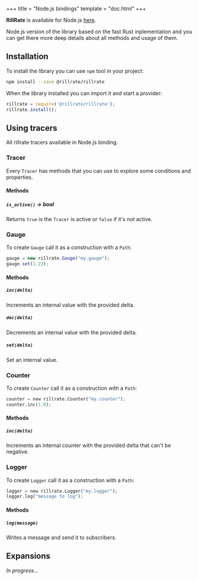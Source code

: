 +++
title = "Node.js bindings"
template = "doc.html"
+++

**RillRate** is available for Node.js [here](https://www.npmjs.com/package/@rillrate/rillrate).

Node.js version of the library based on the fast Rust inplementation and you can get
there more deep details about all methods and usage of them.

## Installation

To install the library you can use `npm` tool in your project:

```bash
npm install --save @rillrate/rillrate
```

When the library installed you can import it and start a provider:

```js
rillrate = require('@rillrate/rillrate');
rillrate.install();
```

## Using tracers

All rillrate tracers available in Node.js binding.

### Tracer

Every `Tracer` has methods that you can use to explore some conditions and properties.

#### Methods

##### `is_active()` -> bool

Returns `true` is the `Tracer` is active or `false` if it's not active.

### Gauge

To create `Gauge` call it as a construction with a `Path`:

```js
gauge = new rillrate.Gauge("my.gauge");
gauge.set(1.23);
```

#### Methods

##### `inc(delta)`

Increments an internal value with the provided delta.

##### `dec(delta)`

Decrements an internal value with the provided delta.

##### `set(delta)`

Set an internal value.

### Counter

To create `Counter` call it as a construction with a `Path`:

```python
counter = new rillrate.Counter("my.counter");
counter.inc(1.0);
```

#### Methods

##### `inc(delta)`

Increments an internal counter with the provided delta that can't be negative.

### Logger

To create `Logger` call it as a construction with a `Path`:

```python
logger = new rillrate.Logger("my.logger");
logger.log("message to log");
```

#### Methods

##### `log(message)`

Writes a message and send it to subscribers.

## Expansions

*In progress...*
